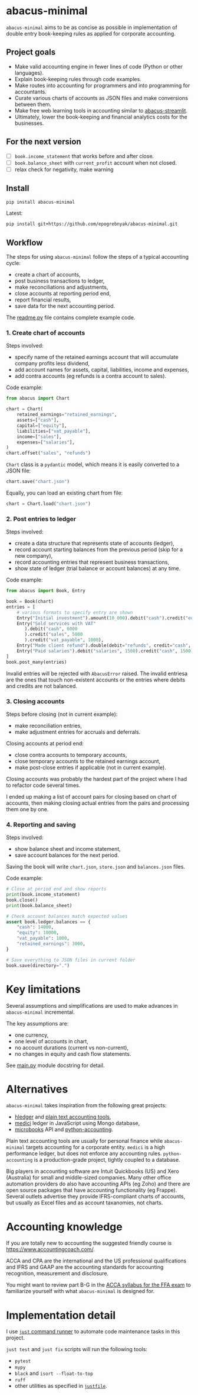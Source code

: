 # abacus-minimal

`abacus-minimal` aims to be as concise as possible in implementation of double entry book-keeping rules as applied for corporate accounting.

## Project goals

- Make valid accounting engine in fewer lines of code (Python or other languages).
- Explain book-keeping rules through code examples.
- Make routes into accounting for programmers and into programming for accountants.
- Curate various charts of accounts as JSON files and make conversions between them.
- Make free web learning tools in accounting similar to [abacus-streamlit][ex].
- Ultimately, lower the book-keeping and financial analytics costs for the businesses.

[ex]: https://abacus.streamlit.app/

## For the next version

- [ ] `book.income_statement` that works before and after close.
- [ ] `book.balance_sheet` with `current_profit` account when not closed.
- [ ] relax check for negativity, make warning

## Install

```bash
pip install abacus-minimal
```

Latest:

```bash
pip install git+https://github.com/epogrebnyak/abacus-minimal.git
```

## Workflow

The steps for using `abacus-minimal` follow the steps of a typical accounting cycle:

- create a chart of accounts,
- post business transactions to ledger,
- make reconciliations and adjustments,
- close accounts at reporting period end,
- report financial results,
- save data for the next accounting period.

The [readme.py](readme.py) file contains complete example code.

### 1. Create chart of accounts

Steps involved:

- specify name of the retained earnings account that will accumulate company profits less dividend,
- add account names for assets, capital, liabilities, income and expenses,
- add contra accounts (eg refunds is a contra account to sales).

Code example:

```python
from abacus import Chart

chart = Chart(
    retained_earnings="retained_earnings",
    assets=["cash"],
    capital=["equity"],
    liabilities=["vat_payable"],
    income=["sales"],
    expenses=["salaries"],
)
chart.offset("sales", "refunds")
```

`Chart` class is a `pydantic` model, which means it is easily converted to a JSON file:

```python
chart.save("chart.json")
```

Equally, you can load an existing chart from file: 

```python
chart = Chart.load("chart.json") 
```

### 2. Post entries to ledger

Steps involved:

- create a data structure that represents state of accounts (ledger),
- record account starting balances from the previous period (skip for a new company),
- record accounting entries that represent business transactions,
- show state of ledger (trial balance or account balances) at any time.

Code example:

```python
from abacus import Book, Entry

book = Book(chart)
entries = [
    # various formats to specify entry are shown
    Entry("Initial investment").amount(10_000).debit("cash").credit("equity"),
    Entry("Sold services with VAT"
       ).debit("cash", 6000
       ).credit("sales", 5000
       ).credit("vat_payable", 1000),
    Entry("Made client refund").double(debit="refunds", credit="cash", amount=500),
    Entry("Paid salaries").debit("salaries", 1500).credit("cash", 1500),
]
book.post_many(entries)
```

Invalid entries will be rejected with `AbacusError` raised. The invalid entriesa are the ones that touch non-existent accounts or the entries where debits and credits are not balanced. 

### 3. Closing accounts

Steps before closing (not in current example):

- make reconciliation entries,
- make adjustment entries for accruals and deferrals.

Closing accounts at period end:

- close contra accounts to temporary accounts,
- close temporary accounts to the retained earnings account,
- make post-close entries if applicable (not in current example).

Closing accounts was probably the hardest part of the project where I had to refactor code several times.

I ended up making a list of account pairs for closing based on chart of accounts,
then making closing actual entries from the pairs and processing them one by one.

### 4. Reporting and saving

Steps involved:

- show balance sheet and income statement,
- save account balances for the next period.

Saving the book will write `chart.json`, `store.json` and `balances.json` files.

Code example:

```python
# Close at period end and show reports
print(book.income_statement)
book.close()
print(book.balance_sheet)

# Check account balances match expected values
assert book.ledger.balances == {
    "cash": 14000,
    "equity": 10000,
    "vat_payable": 1000,
    "retained_earnings": 3000,
}

# Save everything to JSON files in current folder
book.save(directory=".")
```

# Key limitations

Several assumptions and simplifications are used to make advances in `abacus-minimal` incremental.

The key assumptions are:

- one currency,
- one level of accounts in chart,
- no account durations (current vs non-current),
- no changes in equity and cash flow statements.

See [main.py](abacus/main.py) module docstring for detail.

# Alternatives

`abacus-minimal` takes inspiration from the following great projects:

- [hledger](https://github.com/simonmichael/hledger) and [plain text accounting tools](https://plaintextaccounting.org/),
- [medici](https://github.com/flash-oss/medici) ledger in JavaScript using Mongo database,
- [microbooks](https://microbooks.io/) API and [python-accounting](https://github.com/ekmungai/python-accounting).

Plain text accounting tools are usually for personal finance while `abacus-minimal` targets accounting for a corporate entity.
`medici` is a high performance ledger, but does not enforce any accounting rules.
`python-accounting` is a production-grade project, tightly coupled to a database.

Big players in accounting software are Intuit Quickbooks (US) and Xero (Australia) for small and middle-sized companies.
Many other office automation providers do also have accounting APIs (eg Zoho) and there are open source packages that have accounting functionality (eg Frappe).
Several outlets advertise they provide IFRS-compliant charts of accounts, but usually as Excel files and as account taxanomies, not charts.

# Accounting knowledge

If you are totally new to accounting the suggested friendly course is <https://www.accountingcoach.com/>.

ACCA and CPA are the international and the US professional qualifications and IFRS and GAAP are the accounting standards for accounting recognition, measurement and disclosure.

You might want to review part B-G in the [ACCA syllabus for the FFA exam](https://www.accaglobal.com/content/dam/acca/global/PDF-students/acca/f3/studyguides/fa-ffa-syllabusandstudyguide-sept23-aug24.pdf)
to familiarize yourself with what `abacus-minimal` is designed for.

# Implementation detail

I use [`just` command runner](https://github.com/casey/just) to automate code maintenance tasks in this project.

`just test` and `just fix` scripts will run the following tools:

- `pytest`
- `mypy`
- `black` and `isort --float-to-top`
- `ruff`
- other utilities as specified in [`justfile`](justfile).
